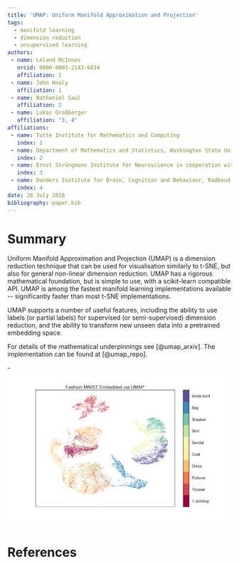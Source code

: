 ```yaml
---
title: 'UMAP: Uniform Manifold Approximation and Projection'
tags:
  - manifold learning
  - dimension reduction
  - unsupervised learning
authors:
 - name: Leland McInnes
   orcid: 0000-0003-2143-6834
   affiliation: 1
 - name: John Healy
   affiliation: 1
 - name: Nathaniel Saul
   affiliation: 2
 - name: Lukas Großberger
   affiliation: "3, 4"
affiliations:
 - name: Tutte Institute for Mathematics and Computing
   index: 1
 - name: Department of Mathematics and Statistics, Washington State University
   index: 2
 - name: Ernst Strüngmann Institute for Neuroscience in cooperation with Max Planck Society
   index: 3
 - name: Donders Institute for Brain, Cognition and Behaviour, Radboud Universiteit
   index: 4
date: 26 July 2018
bibliography: paper.bib
---
```


# Summary

Uniform Manifold Approximation and Projection (UMAP) is a dimension reduction technique
that can be used for  visualisation similarly to t-SNE, but also for general non-linear
dimension reduction. UMAP has a rigorous mathematical foundation, but is simple to use,
with a scikit-learn compatible API. UMAP is among the fastest manifold learning
implementations available -- significantly faster than most t-SNE implementations.

UMAP supports a number of useful features, including the ability to use labels
(or partial labels) for supervised (or semi-supervised) dimension reduction,
and the ability to transform new unseen data into a pretrained embedding space.

For details of the mathematical underpinnings see [@umap_arxiv]. The implementation
can be found at [@umap_repo].

-![Fashion MNIST embedded via UMAP](images/umap_example_fashion_mnist1.png)

# References
